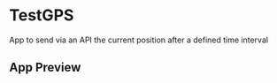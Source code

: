 # TestGPS

App to send via an API the current position after a defined time interval

## App Preview


